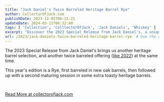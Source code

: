 ```yaml
---
title: "Jack Daniel's Twice Barreled Heritage Barrel Rye"
author: CollectorOfJack.com
publishDate: 2023-12-05T00:15:21
updateDate: 2024-03-11T06:32:40
tags: [ 'Collection', 'ColllectorOfJack', 'Jack Daniels', 'Whiskey' ]
excerpt: "Discover the 2023 Special Release from Jack Daniel's, a unique Rye double-barreled in new and heritage barrels for a rich flavor profile. Details at collectorofjack.com."
url: /2023/jack-daniels-twice-barreled-heritage-barrel-rye  # Use the generated URL with year
---
```

<p>The 2023 Special Release from Jack Daniel's brings us another heritage barrel selection, and another twice barreled offering (<a href="https://collectorofjack.com/TwiceBarreledAmericanMalt">like 2022</a>) at the same time.</p>  <p>This year's edition is a Rye, first barreled in new oak barrels, then followed up with a second maturing session in some extra toasty heritage barrels.</p>  <p>&nbsp;</p>  <a href="https://collectorofjack.com/TwiceBarreledRye">Read More at collectorofjack.com</a>


